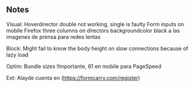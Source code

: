 ## Notes

Visual:
Hoverdirector double not working, single is faulty
Form inputs on mobile
Firefox three columns on directors
backgroundcolor black a las imagenes de prensa para redes lentas

Block:
Might fail to know the  body height on slow connections because of lazy load

Optim:
Bundle sizes !Importante, 61 en mobile para PageSpeed

Ext:
Alayde cuenta en (https://formcarry.com/register)
